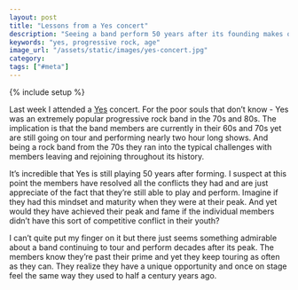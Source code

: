```yaml
---
layout: post
title: "Lessons from a Yes concert"
description: "Seeing a band perform 50 years after its founding makes one think."
keywords: "yes, progressive rock, age"
image_url: "/assets/static/images/yes-concert.jpg"
category:
tags: ["#meta"]
---
```

{% include setup %}

<amp-img src="{{ IMG_PATH }}yes-concert.jpg" alt="Yes concert" width="3024" height="4032" layout="responsive"></amp-img>

Last week I attended a [Yes](https://en.wikipedia.org/wiki/Yes_(band)) concert. For the poor souls that don’t know - Yes was an extremely popular progressive rock band in the 70s and 80s. The implication is that the band members are currently in their 60s and 70s yet are still going on tour and performing nearly two hour long shows. And being a rock band from the 70s they ran into the typical challenges with members leaving and rejoining throughout its history.

It’s incredible that Yes is still playing 50 years after forming. I suspect at this point the members have resolved all the conflicts they had and are just appreciate of the fact that they’re still able to play and perform. Imagine if they had this mindset and maturity when they were at their peak. And yet would they have achieved their peak and fame if the individual members didn’t have this sort of competitive conflict in their youth?

I can’t quite put my finger on it but there just seems something admirable about a band continuing to tour and perform decades after its peak. The members know they’re past their prime and yet they keep touring as often as they can. They realize they have a unique opportunity and once on stage feel the same way they used to half a century years ago.
